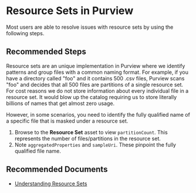 <properties
  pagetitle="This is the title of the article. It is not displayed in the portal but is a required part of every article."
  description=""
  service="microsoft.purview"
  resource="accounts"
  ms.author="desarkar"
  selfhelptype="Generic"
  supporttopicids="32783213,32783234,32783235,32783238,32783239,32783240,32783241,32783268"
  productpesids="17354"
  cloudenvironments="public, fairfax, mooncake, blackforest, ussec, usnat"
  disableclouds=""
  articleid="c41ace23-81d7-4edc-b442-580fbc23a126"
  ownershipid="AzureData_Purview" />
# Resource Sets in Purview

Most users are able to resolve issues with resource sets by using the following steps.

## **Recommended Steps**

Resource sets are an unique implementation in Purview where we identify patterns and group files with a common naming format. For example, if you have a directory called "foo" and it contains 500 .csv files, Purview scans "foo" and decides that all 500 files are partitions of a single resource set. For cost reasons we do not store information about every individual file in a resource set. It would blow up the catalog requiring us to store literally billions of names that get almost zero usage.

However, in some scenarios, you need to identify the fully qualified name of a specific file that is masked under a resource set. 
1. Browse to the **Resource Set** asset to view `partitionCount`. This represents the number of files/partitions in the resource set. 
2. Note `aggregatedProperties` and `sampleUri`. These pinpoint the fully qualified file name.

## **Recommended Documents**

* [Understanding Resource Sets](https://docs.microsoft.com/azure/purview/concept-resource-sets)
